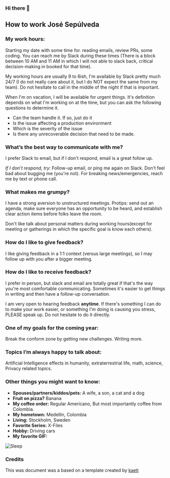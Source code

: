 ### Hi there 👋

## How to work José Sepúlveda

### My work hours:
Starting my date with some time for. reading emails, review PRs, some coding. You can reach me by Slack during these times (There is a block between 10 AM and 11 AM in which I will not able to slack back, critical decision-making in booked for that time).

My working hours are usually 9 to 6ish, I'm available by Slack pretty much 24/7 (I do not really care about it, but I do NOT expect the same from my team). Do not hesitate to call in the middle of the night if that is important.

When I'm on vacation, I will be available for urgent things. It's definition depends on what I'm working on at the time, but you can ask the following questions to determine it.

* Can the team handle it. If so, just do it
* Is the issue affecting a production environment
* Which is the severity of the issue
* Is there any unrecoverable decision that need to be made.

### What’s the best way to communicate with me?

I prefer Slack to email, but if I don't respond, email is a great follow up.

*If I don’t respond, try:* Follow-up email, or ping me again on Slack. Don't feel bad about bugging me (you're not). For breaking news/emergencies, reach me by text or phone call.

### What makes me grumpy?
I have a strong aversion to unstructured meetings. Protips: send out an agenda, make sure everyone has an opportunity to be heard, and establish clear action items before folks leave the room.

Don't like talk about personal matters during working hours(except for meeting or gatherings in which the specific goal is know each others).


### How do I like to give feedback?
I like giving feedback in a 1:1 context (versus large meetings), so I may follow up with you after a bigger meeting.


### How do I like to receive feedback?
I prefer in person, but slack and email are totally great if that's the way you're most comfortable communicating. Sometimes it's easier to get things in writing and then have a follow-up conversation.

I am very open to hearing feedback **anytime**. If there's something I can do to make your work easier, or something I'm doing is causing you stress, PLEASE speak up. Do not hesitate to do it directly.

### One of my goals for the coming year:
Break the conform zone by getting new challenges.
Writing more.

### Topics I’m always happy to talk about:
Artificial Intelligence effects in humanity, extraterrestrial life, math, science, Privacy related topics.

### Other things you might want to know:

* **Spouses/partners/kiddos/pets:** A wife, a son, a cat and a dog
* **Fruit on pizza?** Banana
* **My coffee order:** Regular Americano, But most importantly coffee from Colombia.
* **My hometown:** Medellín, Colombia
* **Living:** Stockholm, Sweden
* **Favorite Series:** X-Files
* **Hobby:** Driving cars
* **My favorite GIF:**

![Sleep](https://media.giphy.com/media/M8tkmfrINxdhH2zQgi/giphy.gif "No Sleeping")


### Credits
This was document was a based on a template created by [kaeti](https://github.com/kaeti/personal-readme)
